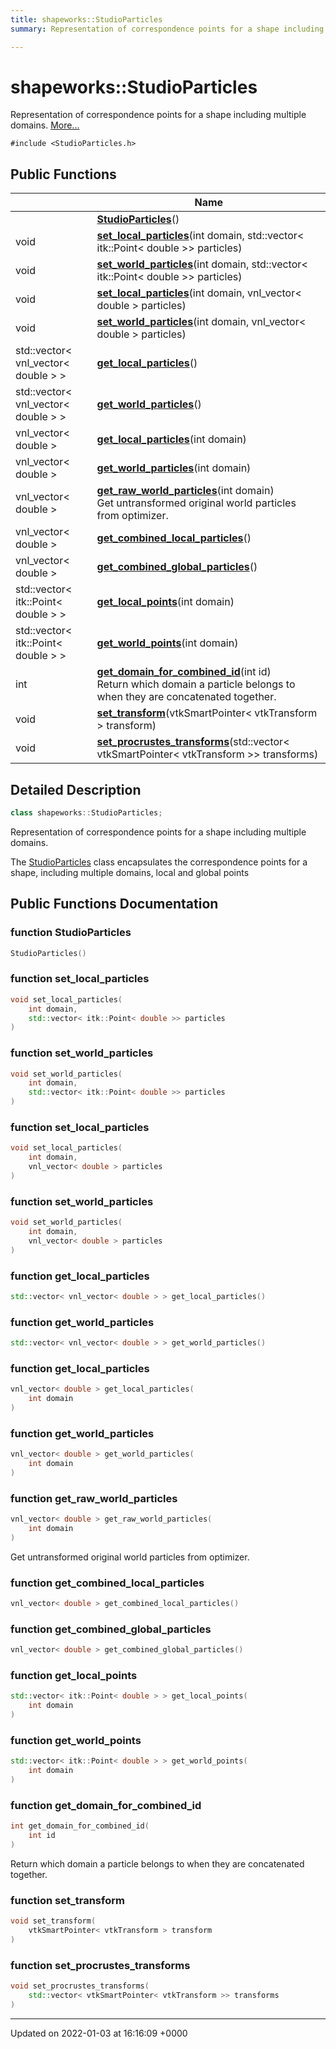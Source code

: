 ```yaml
---
title: shapeworks::StudioParticles
summary: Representation of correspondence points for a shape including multiple domains. 

---
```


# shapeworks::StudioParticles



Representation of correspondence points for a shape including multiple domains.  [More...](#detailed-description)


`#include <StudioParticles.h>`

## Public Functions

|                | Name           |
| -------------- | -------------- |
| | **[StudioParticles](../Classes/classshapeworks_1_1StudioParticles.md#function-studioparticles)**() |
| void | **[set_local_particles](../Classes/classshapeworks_1_1StudioParticles.md#function-set-local-particles)**(int domain, std::vector< itk::Point< double >> particles) |
| void | **[set_world_particles](../Classes/classshapeworks_1_1StudioParticles.md#function-set-world-particles)**(int domain, std::vector< itk::Point< double >> particles) |
| void | **[set_local_particles](../Classes/classshapeworks_1_1StudioParticles.md#function-set-local-particles)**(int domain, vnl_vector< double > particles) |
| void | **[set_world_particles](../Classes/classshapeworks_1_1StudioParticles.md#function-set-world-particles)**(int domain, vnl_vector< double > particles) |
| std::vector< vnl_vector< double > > | **[get_local_particles](../Classes/classshapeworks_1_1StudioParticles.md#function-get-local-particles)**() |
| std::vector< vnl_vector< double > > | **[get_world_particles](../Classes/classshapeworks_1_1StudioParticles.md#function-get-world-particles)**() |
| vnl_vector< double > | **[get_local_particles](../Classes/classshapeworks_1_1StudioParticles.md#function-get-local-particles)**(int domain) |
| vnl_vector< double > | **[get_world_particles](../Classes/classshapeworks_1_1StudioParticles.md#function-get-world-particles)**(int domain) |
| vnl_vector< double > | **[get_raw_world_particles](../Classes/classshapeworks_1_1StudioParticles.md#function-get-raw-world-particles)**(int domain)<br>Get untransformed original world particles from optimizer.  |
| vnl_vector< double > | **[get_combined_local_particles](../Classes/classshapeworks_1_1StudioParticles.md#function-get-combined-local-particles)**() |
| vnl_vector< double > | **[get_combined_global_particles](../Classes/classshapeworks_1_1StudioParticles.md#function-get-combined-global-particles)**() |
| std::vector< itk::Point< double > > | **[get_local_points](../Classes/classshapeworks_1_1StudioParticles.md#function-get-local-points)**(int domain) |
| std::vector< itk::Point< double > > | **[get_world_points](../Classes/classshapeworks_1_1StudioParticles.md#function-get-world-points)**(int domain) |
| int | **[get_domain_for_combined_id](../Classes/classshapeworks_1_1StudioParticles.md#function-get-domain-for-combined-id)**(int id)<br>Return which domain a particle belongs to when they are concatenated together.  |
| void | **[set_transform](../Classes/classshapeworks_1_1StudioParticles.md#function-set-transform)**(vtkSmartPointer< vtkTransform > transform) |
| void | **[set_procrustes_transforms](../Classes/classshapeworks_1_1StudioParticles.md#function-set-procrustes-transforms)**(std::vector< vtkSmartPointer< vtkTransform >> transforms) |

## Detailed Description

```cpp
class shapeworks::StudioParticles;
```

Representation of correspondence points for a shape including multiple domains. 

The [StudioParticles](../Classes/classshapeworks_1_1StudioParticles.md) class encapsulates the correspondence points for a shape, including multiple domains, local and global points 

## Public Functions Documentation

### function StudioParticles

```cpp
StudioParticles()
```


### function set_local_particles

```cpp
void set_local_particles(
    int domain,
    std::vector< itk::Point< double >> particles
)
```


### function set_world_particles

```cpp
void set_world_particles(
    int domain,
    std::vector< itk::Point< double >> particles
)
```


### function set_local_particles

```cpp
void set_local_particles(
    int domain,
    vnl_vector< double > particles
)
```


### function set_world_particles

```cpp
void set_world_particles(
    int domain,
    vnl_vector< double > particles
)
```


### function get_local_particles

```cpp
std::vector< vnl_vector< double > > get_local_particles()
```


### function get_world_particles

```cpp
std::vector< vnl_vector< double > > get_world_particles()
```


### function get_local_particles

```cpp
vnl_vector< double > get_local_particles(
    int domain
)
```


### function get_world_particles

```cpp
vnl_vector< double > get_world_particles(
    int domain
)
```


### function get_raw_world_particles

```cpp
vnl_vector< double > get_raw_world_particles(
    int domain
)
```

Get untransformed original world particles from optimizer. 

### function get_combined_local_particles

```cpp
vnl_vector< double > get_combined_local_particles()
```


### function get_combined_global_particles

```cpp
vnl_vector< double > get_combined_global_particles()
```


### function get_local_points

```cpp
std::vector< itk::Point< double > > get_local_points(
    int domain
)
```


### function get_world_points

```cpp
std::vector< itk::Point< double > > get_world_points(
    int domain
)
```


### function get_domain_for_combined_id

```cpp
int get_domain_for_combined_id(
    int id
)
```

Return which domain a particle belongs to when they are concatenated together. 

### function set_transform

```cpp
void set_transform(
    vtkSmartPointer< vtkTransform > transform
)
```


### function set_procrustes_transforms

```cpp
void set_procrustes_transforms(
    std::vector< vtkSmartPointer< vtkTransform >> transforms
)
```


-------------------------------

Updated on 2022-01-03 at 16:16:09 +0000